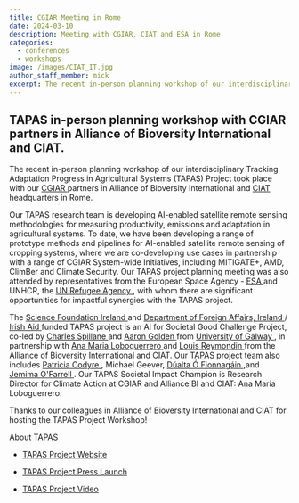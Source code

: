 ```yaml
---
title: CGIAR Meeting in Rome
date: 2024-03-10
description: Meeting with CGIAR, CIAT and ESA in Rome
categories:
  - conferences
  - workshops
image: /images/CIAT_IT.jpg
author_staff_member: mick
excerpt: The recent in-person planning workshop of our interdisciplinary Tracking Adaptation Progress in Agricultural Systems (TAPAS) Project took place with our CGIAR partners in Alliance of Bioversity International and CIAT headquarters in Rome.
---
```



## TAPAS in-person planning workshop with CGIAR partners in Alliance of Bioversity International and CIAT.

The recent in-person planning workshop of our interdisciplinary Tracking Adaptation Progress in Agricultural Systems (TAPAS) Project took place with our <a href="https://www.cgiar.org/"> CGIAR </a> partners in Alliance of Bioversity International and <a href="https://alliancebioversityciat.org/"> CIAT </a> headquarters in Rome.

Our TAPAS research team is developing AI-enabled satellite remote sensing methodologies for measuring productivity, emissions and adaptation in agricultural systems. To date, we have been developing a range of prototype methods and pipelines for AI-enabled satellite remote sensing of cropping systems, where we are co-developing use cases in partnership with a range of CGIAR System-wide Initiatives, including MITIGATE+, AMD, ClimBer and Climate Security. Our TAPAS project planning meeting was also attended by representatives from the European Space Agency - <a href="https://www.esa.int/"> ESA </a> and UNHCR, the <a href="https://www.unhcr.org/"> UN Refugee Agency </a>, with whom there are significant opportunities for impactful synergies with the TAPAS project.


The <a href="https://www.sfi.ie/"> Science Foundation Ireland </a> and <a href="https://www.dfa.ie/"> Department of Foreign Affairs, Ireland </a> / <a href="https://www.irishaid.ie/"> Irish Aid </a> funded TAPAS project is an AI for Societal Good Challenge Project, co-led by <a href="https://ie.linkedin.com/in/charles-spillane-a0580813"> Charles Spillane </a> and <a href="https://ie.linkedin.com/in/aaron-golden-3701a286"> Aaron Golden </a> from <a href="https://www.universityofgalway.ie/"> University of Galway </a>, in partnership with <a href="https://it.linkedin.com/in/ana-maria-loboguerrero-3b0397a3/en"> Ana Maria Loboguerrero </a> and <a href="https://ch.linkedin.com/in/louis-reymondin-a190545"> Louis Reymondin </a> from the Alliance of Bioversity International and CIAT. Our TAPAS project team also includes <a href="https://ie.linkedin.com/in/patricia-codyre"> Patricia Codyre </a>, Michael Geever, <a href="https://ie.linkedin.com/in/ofionnad"> Dúalta Ó Fionnagáin </a>,and <a href="https://ie.linkedin.com/in/jemima-o-farrell"> Jemima O'Farrell </a>. Our TAPAS Societal Impact Champion is Research Director for Climate Action at CGIAR and Alliance BI and CIAT: Ana Maria Loboguerrero.


Thanks to our colleagues in Alliance of Bioversity International and CIAT for hosting the TAPAS Project Workshop!



About TAPAS

- <a href="https://www.tapas-ai.org"> TAPAS Project Website </a>

- <a href="https://www.sfi.ie/research-news/news/ai-climate-change/"> TAPAS Project Press Launch </a>

- <a href="https://youtu.be/srHEehTNJcs"> TAPAS Project Video </a>
